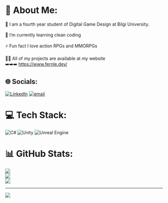 # 💫 About Me:
🔭 I am a fourth year student of Digital Game Design at Bilgi University. <br><br>🌱 I’m currently learning clean coding<br><br>⚡ Fun fact I love action RPGs and MMORPGs<br><br>👨‍💻 All of my projects are available at my website<br>➡️➡️➡️ https://www.fernle.dev/


## 🌐 Socials:
[![LinkedIn](https://img.shields.io/badge/LinkedIn-%230077B5.svg?logo=linkedin&logoColor=white)](https://linkedin.com/in/https://www.linkedin.com/in/ahmet-emir-%C3%B6zdemir/?trk=public-profile-join-page) [![email](https://img.shields.io/badge/Email-D14836?logo=gmail&logoColor=white)](mailto:fernle.dev@gmail.com) 

# 💻 Tech Stack:
![C#](https://img.shields.io/badge/c%23-%23239120.svg?style=for-the-badge&logo=csharp&logoColor=white) ![Unity](https://img.shields.io/badge/unity-%23000000.svg?style=for-the-badge&logo=unity&logoColor=white) ![Unreal Engine](https://img.shields.io/badge/unrealengine-%23313131.svg?style=for-the-badge&logo=unrealengine&logoColor=white)
# 📊 GitHub Stats:
![](https://github-readme-stats.vercel.app/api?username=Fernle&theme=dark&hide_border=false&include_all_commits=true&count_private=false)<br/>
![](https://nirzak-streak-stats.vercel.app/?user=Fernle&theme=dark&hide_border=false)<br/>
![](https://github-readme-stats.vercel.app/api/top-langs/?username=Fernle&theme=dark&hide_border=false&include_all_commits=true&count_private=false&layout=compact)

---
[![](https://visitcount.itsvg.in/api?id=Fernle&icon=0&color=0)](https://visitcount.itsvg.in)

<!-- Proudly created with GPRM ( https://gprm.itsvg.in ) -->
